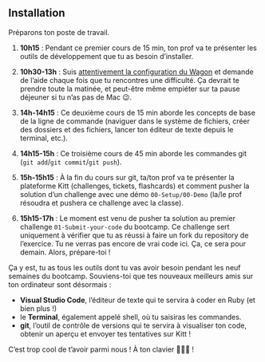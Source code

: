 Installation
------------

Préparons ton poste de travail.

1.  **10h15** : Pendant ce premier cours de 15 min, ton prof va te présenter les outils de développement que tu as besoin d’installer.

2.  **10h30-13h** : Suis [attentivement la configuration du Wagon](https://github.com/lewagon/setup) et demande de l’aide chaque fois que tu rencontres une difficulté. Ça devrait te prendre toute la matinée, et peut-être même empiéter sur ta pause déjeuner si tu n’as pas de Mac 😉.

3.  **14h-14h15** : Ce deuxième cours de 15 min aborde les concepts de base de la ligne de commande (naviguer dans le système de fichiers, créer des dossiers et des fichiers, lancer ton éditeur de texte depuis le terminal, etc.).

4.  **14h15-15h** : Ce troisième cours de 45 min aborde les commandes git (`git add`/`git commit`/`git push`).

5.  **15h-15h15** : À la fin du cours sur git, ta/ton prof va te présenter la plateforme Kitt (challenges, tickets, flashcards) et comment pusher la solution d’un challenge avec une démo `00-Setup/00-Demo` (la/le prof résoudra et pushera ce challenge avec la classe).

6.  **15h15-17h** : Le moment est venu de pusher ta solution au premier challenge `01-Submit-your-code` du bootcamp. Ce challenge sert uniquement à vérifier que tu as réussi à faire un fork du repository de l’exercice. Tu ne verras pas encore de vrai code ici. Ça, ce sera pour demain. Alors, prépare-toi !

Ça y est, tu as tous les outils dont tu vas avoir besoin pendant les neuf semaines du bootcamp. Souviens-toi que tes nouveaux meilleurs amis sur ton ordinateur sont désormais :

-   **Visual Studio Code**, l’éditeur de texte qui te servira à coder en Ruby (et bien plus !)
-   le **Terminal**, également appelé shell, où tu saisiras les commandes.
-   **git**, l’outil de contrôle de versions qui te servira à visualiser ton code, obtenir un aperçu et envoyer tes tentatives sur Kitt !

C’est trop cool de t’avoir parmi nous ! À ton clavier 🚀🚀🚀 !
